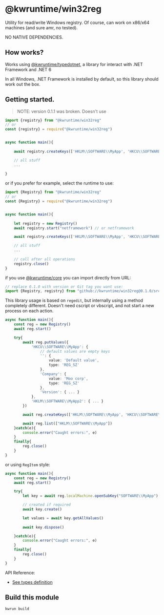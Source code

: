 # @kwruntime/win32reg

Utility for read/write Windows registry. Of course, can work on x86/x64 machines (and sure amr, no tested). 

NO NATIVE DEPENDENCIES.




## How works?

Works using [@kwruntime/typedotnet](https://github.com/kwruntime/typedotnet), a library for interact with .NET Framework and .NET 6

In all Windows, .NET Framework is installed by default, so this library should work out the box. 


## Getting started. 


> NOTE: version 0.1.1 was broken. Doesn't use


```typescript
import {registry} from "@kwruntime/win32reg"
// or 
const {registry} = require("@kwruntime/win32reg")


async function main(){
    
    await registry.createKeys(['HKLM\\SOFTWARE\\MyApp', 'HKCU\\SOFTWARE\\Foo'])

    // all stuff 
    ...
    
}
``` 

or if you prefer for example, select the runtime to use: 


```typescript
import {Registry} from "@kwruntime/win32reg"
// or 
const {Registry} = require("@kwruntime/win32reg")


async function main(){
    
    let registry = new Registry()
    await registry.start("netframework") // or netframework

    await registry.createKeys(['HKLM\\SOFTWARE\\MyApp', 'HKCU\\SOFTWARE\\Foo'])

    // all stuff 
    ...
    
    // call after all operations
    registry.close()
}
``` 


if you use [@kwruntime/core](https://github.com/kwruntime/core) you can import directly from URL: 

```typescript
// replace 0.1.0 with version or Git tag you want use:
import {Registry, registry} from "github://kwruntime/win32reg@0.1.0/src/mod.ts"
```


This library usage is based on ```regedit```, but internally using a method completely different. Doesn't need cscript or vbscript, and not start a new process on each action. 


```typescript
async function main(){
    const reg = new Registry()
    await reg.start() 

    try{
        await reg.putValues({
            'HKCU\\SOFTWARE\\MyApp': {
                // default values are empty keys
                '': {
                    value: 'Default value',
                    type: 'REG_SZ'
                },
                'Company': {
                    value: 'Moo corp',
                    type: 'REG_SZ'
                },
                'Version': { ... }
            },
            'HKLM\\SOFTWARE\\MyApp2': { ... }
        })

        await reg.createKeys(['HKLM\\SOFTWARE\\MyApp', 'HKCU\\SOFTWARE\\Foo'])

        await reg.list(["HKLM\\SOFTWARE\\MyApp"])
    }catch(e){
        console.error("Caught errors:", e)
    }
    finally{
        reg.close()
    }
}

```

or using ```RegItem``` style: 

```typescript
async function main(){
    const reg = new Registry()
    await reg.start() 

    try{
        let key = await reg.localMachine.openSubKey("SOFTWARE\\MyApp")

        // created if required
        await key.create()

        let values = await key.getAllValues()
        
        await key.dispose()

    }catch(e){
        console.error("Caught errors:", e)
    }
    finally{
        reg.close()
    }
}

```


API Reference: 

- [See types definition](./src/types/mod.ts)



## Build this module

```bash 
kwrun build 
```